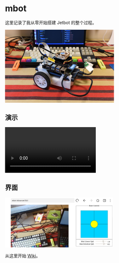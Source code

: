 # mbot

这里记录了我从零开始搭建 Jetbot 的整个过程。<br>

<a href="assets/jetbot.jpg"><img src="assets/jetbot.jpg" witdh="240" height="240"></a>

## 演示
<video autoplay src="assets/teleoperation.mp4" />
</video>

## 界面
<a href="assets/advanced_mbot_gui.jpeg"><img src="assets/advanced_mbot_gui.jpeg" witdh="165" height="165"></a>


从这里开始 [Wiki](https://github.com/mayuanjason/mbot/wiki)。
